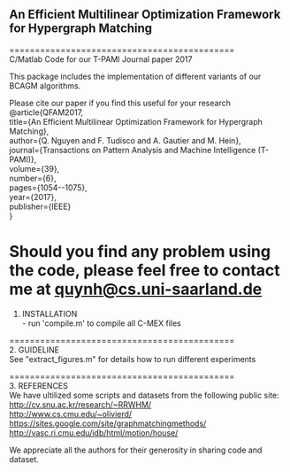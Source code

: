 ## An Efficient Multilinear Optimization Framework for Hypergraph Matching

============================================  
C/Matlab Code for our T-PAMI Journal paper 2017  

This package includes the implementation of different variants of our BCAGM algorithms.

Please cite our paper if you find this useful for your research  
@article{QFAM2017,  
  title={An Efficient Multilinear Optimization Framework for Hypergraph Matching},  
  author={Q. Nguyen and F. Tudisco and A. Gautier and M. Hein},  
  journal={Transactions on Pattern Analysis and Machine Intelligence (T-PAMI)},  
  volume={39},  
  number={6},  
  pages={1054--1075},  
  year={2017},  
  publisher={IEEE}  
}  

Should you find any problem using the code, please feel free to contact me at quynh@cs.uni-saarland.de  
============================================  
1. INSTALLATION  
        - run 'compile.m' to compile all C-MEX files  
        
============================================  
2. GUIDELINE  
    See "extract_figures.m" for details how to run different experiments  

============================================  
3. REFERENCES  
We have ultilized some scripts and datasets from the following public site:  
http://cv.snu.ac.kr/research/~RRWHM/  
http://www.cs.cmu.edu/~olivierd/  
https://sites.google.com/site/graphmatchingmethods/  
http://vasc.ri.cmu.edu/idb/html/motion/house/  

We appreciate all the authors for their generosity in sharing code and dataset.
